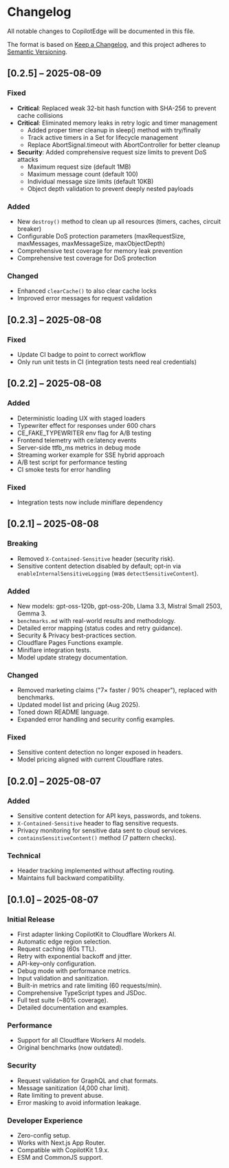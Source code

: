 # Changelog

All notable changes to CopilotEdge will be documented in this file.

The format is based on [Keep a Changelog](https://keepachangelog.com/en/1.0.0/),
and this project adheres to [Semantic Versioning](https://semver.org/spec/v2.0.0.html).

## [0.2.5] – 2025-08-09

### Fixed
- **Critical**: Replaced weak 32-bit hash function with SHA-256 to prevent cache collisions
- **Critical**: Eliminated memory leaks in retry logic and timer management
  - Added proper timer cleanup in sleep() method with try/finally
  - Track active timers in a Set for lifecycle management
  - Replace AbortSignal.timeout with AbortController for better cleanup
- **Security**: Added comprehensive request size limits to prevent DoS attacks
  - Maximum request size (default 1MB)
  - Maximum message count (default 100)
  - Individual message size limits (default 10KB)
  - Object depth validation to prevent deeply nested payloads

### Added
- New `destroy()` method to clean up all resources (timers, caches, circuit breaker)
- Configurable DoS protection parameters (maxRequestSize, maxMessages, maxMessageSize, maxObjectDepth)
- Comprehensive test coverage for memory leak prevention
- Comprehensive test coverage for DoS protection

### Changed
- Enhanced `clearCache()` to also clear cache locks
- Improved error messages for request validation

## [0.2.3] – 2025-08-08

### Fixed
- Update CI badge to point to correct workflow
- Only run unit tests in CI (integration tests need real credentials)

## [0.2.2] – 2025-08-08

### Added
- Deterministic loading UX with staged loaders
- Typewriter effect for responses under 600 chars
- CE_FAKE_TYPEWRITER env flag for A/B testing
- Frontend telemetry with ce:latency events
- Server-side ttfb_ms metrics in debug mode
- Streaming worker example for SSE hybrid approach
- A/B test script for performance testing
- CI smoke tests for error handling

### Fixed
- Integration tests now include miniflare dependency

## [0.2.1] – 2025-08-08

### Breaking
- Removed `X-Contained-Sensitive` header (security risk).
- Sensitive content detection disabled by default; opt-in via `enableInternalSensitiveLogging` (was `detectSensitiveContent`).

### Added
- New models: gpt-oss-120b, gpt-oss-20b, Llama 3.3, Mistral Small 2503, Gemma 3.
- `benchmarks.md` with real-world results and methodology.
- Detailed error mapping (status codes and retry guidance).
- Security & Privacy best-practices section.
- Cloudflare Pages Functions example.
- Miniflare integration tests.
- Model update strategy documentation.

### Changed
- Removed marketing claims ("7× faster / 90% cheaper"), replaced with benchmarks.
- Updated model list and pricing (Aug 2025).
- Toned down README language.
- Expanded error handling and security config examples.

### Fixed
- Sensitive content detection no longer exposed in headers.
- Model pricing aligned with current Cloudflare rates.

## [0.2.0] – 2025-08-07

### Added
- Sensitive content detection for API keys, passwords, and tokens.
- `X-Contained-Sensitive` header to flag sensitive requests.
- Privacy monitoring for sensitive data sent to cloud services.
- `containsSensitiveContent()` method (7 pattern checks).

### Technical
- Header tracking implemented without affecting routing.
- Maintains full backward compatibility.

## [0.1.0] – 2025-08-07

### Initial Release
- First adapter linking CopilotKit to Cloudflare Workers AI.
- Automatic edge region selection.
- Request caching (60s TTL).
- Retry with exponential backoff and jitter.
- API-key–only configuration.
- Debug mode with performance metrics.
- Input validation and sanitization.
- Built-in metrics and rate limiting (60 requests/min).
- Comprehensive TypeScript types and JSDoc.
- Full test suite (~80% coverage).
- Detailed documentation and examples.

### Performance
- Support for all Cloudflare Workers AI models.
- Original benchmarks (now outdated).

### Security
- Request validation for GraphQL and chat formats.
- Message sanitization (4,000 char limit).
- Rate limiting to prevent abuse.
- Error masking to avoid information leakage.

### Developer Experience
- Zero-config setup.
- Works with Next.js App Router.
- Compatible with CopilotKit 1.9.x.
- ESM and CommonJS support.